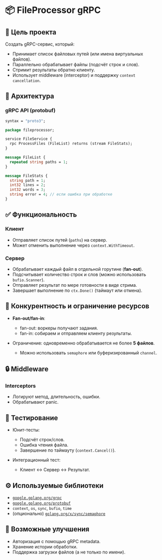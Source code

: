 # 📦 FileProcessor gRPC
## 🎯 Цель проекта

Создать gRPC-сервис, который:

* Принимает список файловых путей (или имена виртуальных файлов).
* Параллельно обрабатывает файлы (подсчёт строк и слов).
* Стримит результаты обратно клиенту.
* Использует middleware (interceptor) и поддержку `context cancellation`.


## 📐 Архитектура

### gRPC API (protobuf)

```proto
syntax = "proto3";

package fileprocessor;

service FileService {
  rpc ProcessFiles (FileList) returns (stream FileStats);
}

message FileList {
  repeated string paths = 1;
}

message FileStats {
  string path = 1;
  int32 lines = 2;
  int32 words = 3;
  string error = 4; // если ошибка при обработке
}
```



## ✅ Функциональность

### Клиент

* Отправляет список путей (`paths`) на сервер.
* Может отменить выполнение через `context.WithTimeout`.

### Сервер

* Обрабатывает каждый файл в отдельной горутине (**fan-out**).
* Подсчитывает количество строк и слов (можно использовать `bufio.Scanner`).
* Отправляет результат по мере готовности в виде стрима.
* Завершает выполнение по `ctx.Done()` (таймаут или отмена).



## 🔄 Конкурентность и ограничение ресурсов

* **Fan-out/fan-in**:

  * fan-out: воркеры получают задания.
  * fan-in: собираем и отправляем клиенту результаты.
* Ограничение: одновременно обрабатывается не более **5 файлов**.

  * Можно использовать `semaphore` или буферизированный `channel`.



## 🔒 Middleware

### Interceptors
* Логируют метод, длительность, ошибки.
* Обрабатывают panic.



## 🧪 Тестирование

* Юнит-тесты:

  * Подсчёт строк/слов.
  * Ошибка чтения файла.
  * Завершение по таймауту (`context.Cancel()`).
* Интеграционный тест:

  * Клиент ↔ Сервер ↔ Результат.



## ⚙️ Используемые библиотеки

* [`google.golang.org/grpc`](https://pkg.go.dev/google.golang.org/grpc)
* [`google.golang.org/protobuf`](https://pkg.go.dev/google.golang.org/protobuf)
* `context`, `os`, `sync`, `bufio`, `time`
* (опционально) [`golang.org/x/sync/semaphore`](https://pkg.go.dev/golang.org/x/sync/semaphore)



## 🚀 Возможные улучшения

* Авторизация с помощью gRPC metadata.
* Хранение истории обработки.
* Поддержка загрузки файлов (а не только по имени).
